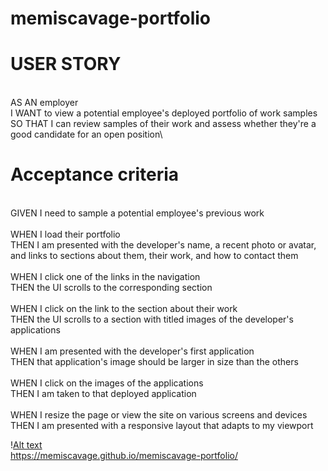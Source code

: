 # memiscavage-portfolio

# USER STORY
\
AS AN employer\
I WANT to view a potential employee's deployed portfolio of work samples\
SO THAT I can review samples of their work and assess whether they're a good candidate for an open position\

# Acceptance criteria
\
GIVEN I need to sample a potential employee's previous work\
\
WHEN I load their portfolio\
THEN I am presented with the developer's name, a recent photo or avatar, and links to sections about them, their work, and how to contact them\
\
WHEN I click one of the links in the navigation\
THEN the UI scrolls to the corresponding section\
\
WHEN I click on the link to the section about their work\
THEN the UI scrolls to a section with titled images of the developer's applications\
\
WHEN I am presented with the developer's first application\
THEN that application's image should be larger in size than the others\
\
WHEN I click on the images of the applications\
THEN I am taken to that deployed application\
\
WHEN I resize the page or view the site on various screens and devices\
THEN I am presented with a responsive layout that adapts to my viewport

\![Alt text](assets/_C__Users_the_m_OneDrive_Desktop_Bootcamp_Challenge-2_memiscavage-portfolio_index.html.png)
\
https://memiscavage.github.io/memiscavage-portfolio/ 